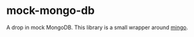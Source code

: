 # mock-mongo-db
A drop in mock MongoDB. This library is a small wrapper around [mingo](https://github.com/kofrasa/mingo).
